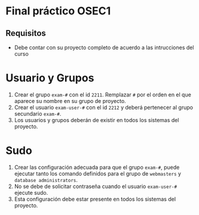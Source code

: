 # Final práctico OSEC1

## Requisitos

* Debe contar con su proyecto completo de acuerdo a las intrucciones del curso

# Usuario y Grupos

1. Crear el grupo ```exam-#``` con el id ``2211``. Remplazar ```#``` por el orden en el que aparece su nombre en su grupo de proyecto.
2. Crear el usuario ```exam-user-#``` con el id ```2212``` y deberá pertenecer al grupo secundario ```exam-#```.
3. Los usuarios y grupos deberán de existir en todos los sistemas del proyecto.

# Sudo

1. Crear las configuración adecuada para que el grupo ```exam-#```, puede ejecutar tanto los comando definidos para el grupo de ```webmasters``` y ```database administrators```.
2. No se debe de solicitar contraseña cuando el usuario ```exam-user-#``` ejecute sudo. 
3. Esta configuración debe estar presente en todos los sistemas del proyecto.




